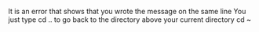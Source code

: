 It is an error that shows that you wrote the message on the same line
You just type cd .. to go back to the directory above your current directory
cd ~